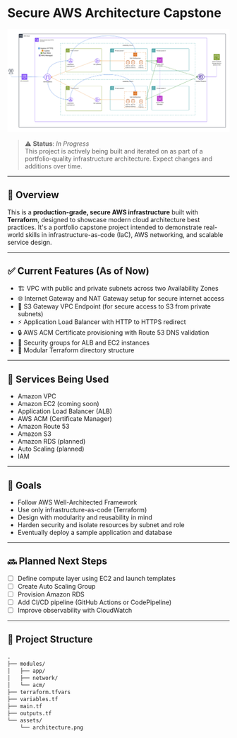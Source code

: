 # Secure AWS Architecture Capstone

![Architecture Diagram](./assets/vpc_architecture.png)

> ⚠️ **Status**: _In Progress_  
> This project is actively being built and iterated on as part of a portfolio-quality infrastructure architecture. Expect changes and additions over time.

---

## 📘 Overview

This is a **production-grade, secure AWS infrastructure** built with **Terraform**, designed to showcase modern cloud architecture best practices. It's a portfolio capstone project intended to demonstrate real-world skills in infrastructure-as-code (IaC), AWS networking, and scalable service design.

---

## ✅ Current Features (As of Now)

- 🏗️ VPC with public and private subnets across two Availability Zones  
- 🌐 Internet Gateway and NAT Gateway setup for secure internet access  
- 🔐 S3 Gateway VPC Endpoint (for secure access to S3 from private subnets)  
- ⚡ Application Load Balancer with HTTP to HTTPS redirect  
- 🔒 AWS ACM Certificate provisioning with Route 53 DNS validation  
- 🔧 Security groups for ALB and EC2 instances  
- 📁 Modular Terraform directory structure  

---

## 🔧 Services Being Used

- Amazon VPC  
- Amazon EC2 (coming soon)  
- Application Load Balancer (ALB)  
- AWS ACM (Certificate Manager)  
- Amazon Route 53  
- Amazon S3  
- Amazon RDS (planned)  
- Auto Scaling (planned)  
- IAM  

---

## 🧠 Goals

- Follow AWS Well-Architected Framework  
- Use only infrastructure-as-code (Terraform)  
- Design with modularity and reusability in mind  
- Harden security and isolate resources by subnet and role  
- Eventually deploy a sample application and database  

---

## 🔜 Planned Next Steps

- [ ] Define compute layer using EC2 and launch templates  
- [ ] Create Auto Scaling Group  
- [ ] Provision Amazon RDS  
- [ ] Add CI/CD pipeline (GitHub Actions or CodePipeline)  
- [ ] Improve observability with CloudWatch  

---

## 📁 Project Structure

```shell
.
├── modules/
│   ├── app/
│   ├── network/
│   └── acm/
├── terraform.tfvars
├── variables.tf
├── main.tf
├── outputs.tf
└── assets/
    └── architecture.png
